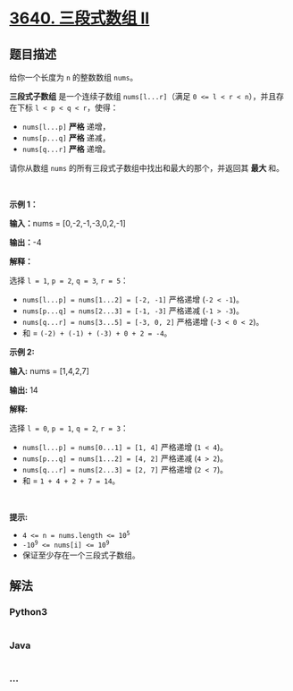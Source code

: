 # [3640. 三段式数组 II](https://leetcode.cn/problems/trionic-array-ii)

## 题目描述

<!-- 这里写题目描述 -->

<p data-end="191" data-start="0">给你一个长度为 <code data-end="75" data-start="72">n</code> 的整数数组 <code data-end="61" data-start="55">nums</code>。</p>

<p data-end="191" data-start="0"><strong data-end="99" data-is-only-node="" data-start="79">三段式子数组</strong> 是一个连续子数组 <code data-end="136" data-start="125">nums[l...r]</code>（满足 <code data-end="158" data-start="143">0 &lt;= l &lt; r &lt; n</code>），并且存在下标&nbsp;<code>l &lt; p &lt; q &lt; r</code>，使得：</p>

<ul>
	<li data-end="267" data-start="230"><code data-end="241" data-start="230">nums[l...p]</code> <strong>严格</strong> 递增，</li>
	<li data-end="307" data-start="270"><code data-end="281" data-start="270">nums[p...q]</code> <strong>严格</strong> 递减，</li>
	<li data-end="347" data-start="310"><code data-end="321" data-start="310">nums[q...r]</code> <strong>严格</strong> 递增。</li>
</ul>

<p data-end="609" data-is-last-node="" data-is-only-node="" data-start="349">请你从数组 <code data-end="417" data-start="411">nums</code>&nbsp;的所有三段式子数组中找出和最大的那个，并返回其&nbsp;<strong>最大&nbsp;</strong>和。</p>

<p>&nbsp;</p>

<p><strong class="example">示例 1：</strong></p>

<div class="example-block">
<p><strong>输入：</strong><span class="example-io">nums = [0,-2,-1,-3,0,2,-1]</span></p>

<p><strong>输出：</strong><span class="example-io">-4</span></p>

<p><strong>解释：</strong></p>

<p data-end="129" data-start="72">选择 <code data-end="99" data-start="92">l = 1</code>, <code data-end="108" data-start="101">p = 2</code>, <code data-end="117" data-start="110">q = 3</code>, <code data-end="126" data-start="119">r = 5</code>：</p>

<ul>
	<li data-end="203" data-start="132"><code data-end="166" data-start="132">nums[l...p] = nums[1...2] = [-2, -1]</code> 严格递增&nbsp;(<code data-end="200" data-start="191">-2 &lt; -1</code>)。</li>
	<li data-end="277" data-start="206"><code data-end="240" data-start="206">nums[p...q] = nums[2...3] = [-1, -3]</code> 严格递减&nbsp;(<code data-end="274" data-start="265">-1 &gt; -3</code>)。</li>
	<li data-end="396" data-start="280"><code data-end="316" data-start="280">nums[q...r] = nums[3...5] = [-3, 0, 2]</code> 严格递增&nbsp;(<code data-end="353" data-start="341">-3 &lt; 0 &lt; 2</code>)。</li>
	<li data-end="396" data-start="280">和 = <code>(-2) + (-1) + (-3) + 0 + 2 = -4</code>。</li>
</ul>
</div>

<p><strong class="example">示例 2:</strong></p>

<div class="example-block">
<p><strong>输入:</strong> <span class="example-io">nums = [1,4,2,7]</span></p>

<p><strong>输出:</strong> <span class="example-io">14</span></p>

<p><strong>解释:</strong></p>

<p data-end="519" data-start="462">选择 <code data-end="489" data-start="482">l = 0</code>, <code data-end="498" data-start="491">p = 1</code>, <code data-end="507" data-start="500">q = 2</code>, <code data-end="516" data-start="509">r = 3</code>：</p>

<ul>
	<li data-end="589" data-start="522"><code data-end="554" data-start="522">nums[l...p] = nums[0...1] = [1, 4]</code> 严格递增&nbsp;(<code data-end="586" data-start="579">1 &lt; 4</code>)。</li>
	<li data-end="659" data-start="592"><code data-end="624" data-start="592">nums[p...q] = nums[1...2] = [4, 2]</code> 严格递减&nbsp;(<code data-end="656" data-start="649">4 &gt; 2</code>)。</li>
	<li data-end="754" data-is-last-node="" data-start="662"><code data-end="694" data-start="662">nums[q...r] = nums[2...3] = [2, 7]</code> 严格递增&nbsp;(<code data-end="726" data-start="719">2 &lt; 7</code>)。</li>
	<li data-end="754" data-is-last-node="" data-start="662">和 = <code>1 + 4 + 2 + 7 = 14</code>。</li>
</ul>
</div>

<p>&nbsp;</p>

<p><strong>提示:</strong></p>

<ul>
	<li data-end="883" data-start="851"><code data-end="881" data-start="851">4 &lt;= n = nums.length &lt;= 10<sup>5</sup></code></li>
	<li data-end="914" data-start="886"><code data-end="912" data-start="886">-10<sup>9</sup> &lt;= nums[i] &lt;= 10<sup>9</sup></code></li>
	<li data-end="978" data-is-last-node="" data-start="917">保证至少存在一个三段式子数组。</li>
</ul>


## 解法

<!-- 这里可写通用的实现逻辑 -->

<!-- tabs:start -->

### **Python3**

<!-- 这里可写当前语言的特殊实现逻辑 -->

```python

```

### **Java**

<!-- 这里可写当前语言的特殊实现逻辑 -->

```java

```

### **...**

```

```

<!-- tabs:end -->
